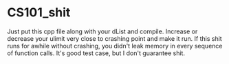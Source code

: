 # CS101_shit

Just put this cpp file along with your dList and compile. 
Increase or decrease your ulimit very close to crashing point and make it run. 
If this shit runs for awhile without crashing, you didn't leak memory in every sequence of function calls.
It's good test case, but I don't guarantee shit. 
